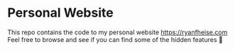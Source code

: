 # Personal Website

This repo contains the code to my personal website https://ryanfheise.com
Feel free to browse and see if you can find some of the hidden features 👀
